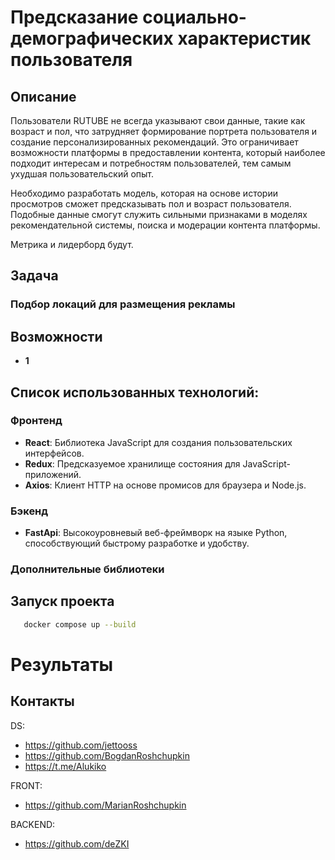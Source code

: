 # Предсказание социально-демографических характеристик пользователя

## Описание
Пользователи RUTUBE не всегда указывают свои данные, такие как возраст и пол, что затрудняет формирование портрета пользователя и создание персонализированных рекомендаций. Это ограничивает возможности платформы в предоставлении контента, который наиболее подходит интересам и потребностям пользователей, тем самым ухудшая пользовательский опыт.

Необходимо разработать модель, которая на основе истории просмотров сможет предсказывать пол и возраст пользователя. Подобные данные смогут служить сильными признаками в моделях рекомендательной системы, поиска и модерации контента платформы.

Метрика и лидерборд будут.

## Задача
### Подбор локаций для размещения рекламы

## Возможности

- **1**

## Список использованных технологий:

### Фронтенд
- **React**: Библиотека JavaScript для создания пользовательских интерфейсов.
- **Redux**: Предсказуемое хранилище состояния для JavaScript-приложений.
- **Axios**: Клиент HTTP на основе промисов для браузера и Node.js.

### Бэкенд
- **FastApi**: Высокоуровневый веб-фреймворк на языке Python, способствующий быстрому разработке и удобству.

### Дополнительные библиотеки


## Запуск проекта
```sh
   docker compose up --build
```

# Результаты

## Контакты
DS:
- https://github.com/jettooss
- https://github.com/BogdanRoshchupkin
- https://t.me/Alukiko          

FRONT:
- https://github.com/MarianRoshchupkin             

BACKEND:
- https://github.com/deZKI
